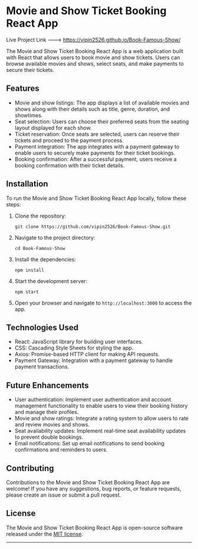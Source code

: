 # Movie and Show Ticket Booking React App 
Live Project Link ---> https://vipin2526.github.io/Book-Famous-Show/

The Movie and Show Ticket Booking React App is a web application built with React that allows users to book movie and show tickets. Users can browse available movies and shows, select seats, and make payments to secure their tickets.

## Features

- Movie and show listings: The app displays a list of available movies and shows along with their details such as title, genre, duration, and showtimes.
- Seat selection: Users can choose their preferred seats from the seating layout displayed for each show.
- Ticket reservation: Once seats are selected, users can reserve their tickets and proceed to the payment process.
- Payment integration: The app integrates with a payment gateway to enable users to securely make payments for their ticket bookings.
- Booking confirmation: After a successful payment, users receive a booking confirmation with their ticket details.

## Installation

To run the Movie and Show Ticket Booking React App locally, follow these steps:

1. Clone the repository:

   ```
   git clone https://github.com/vipin2526/Book-Famous-Show.git
   ```

2. Navigate to the project directory:

   ```
   cd Book-Famous-Show
   ```

3. Install the dependencies:

   ```
   npm install
   ```

4. Start the development server:

   ```
   npm start
   ```

5. Open your browser and navigate to `http://localhost:3000` to access the app.

## Technologies Used

- React: JavaScript library for building user interfaces.
- CSS: Cascading Style Sheets for styling the app.
- Axios: Promise-based HTTP client for making API requests.
- Payment Gateway: Integration with a payment gateway to handle payment transactions.

## Future Enhancements

- User authentication: Implement user authentication and account management functionality to enable users to view their booking history and manage their profiles.
- Movie and show ratings: Integrate a rating system to allow users to rate and review movies and shows.
- Seat availability updates: Implement real-time seat availability updates to prevent double bookings.
- Email notifications: Set up email notifications to send booking confirmations and reminders to users.

## Contributing

Contributions to the Movie and Show Ticket Booking React App are welcome! If you have any suggestions, bug reports, or feature requests, please create an issue or submit a pull request.

## License

The Movie and Show Ticket Booking React App is open-source software released under the [MIT license](LICENSE).

---
